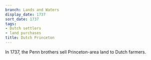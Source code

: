 ```yaml
---
branch: Lands and Waters
display_date: 1737
sort_date: 1737
tags:
- Dutch settlers
- land purchases
title: Dutch Princeton
---
```


In 1737, the Penn brothers sell Princeton-area land to Dutch farmers.